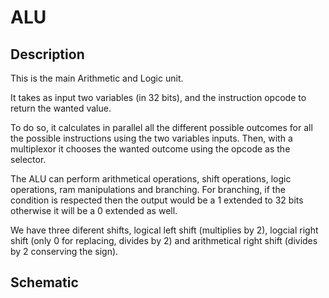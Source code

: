 # ALU

## Description

This is the main Arithmetic and Logic unit.

It takes as input two variables (in 32 bits), and the instruction opcode
to return the wanted value.

To do so, it calculates in parallel all the different possible outcomes for all
the possible instructions using the two variables inputs. Then, with a multiplexor
it chooses the wanted outcome using the opcode as the selector.

The ALU can perform arithmetical operations, shift operations, logic operations, ram manipulations
and branching.
For branching, if the condition is respected then the output would be a 1 extended to 32 bits otherwise
it will be a 0 extended as well.

We have three diferent shifts, logical left shift (multiplies by 2), logcial right shift (only 0 for replacing, divides by 2) and arithmetical right shift (divides by 2 conserving the sign).

## Schematic

<!-- TODO -->